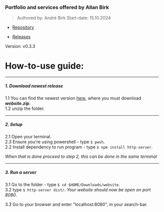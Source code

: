 ### Portfolio and services offered by Allan Birk
> Authored by: André Birk
> Start-date: 15.10.2024

- [Repository](https://github.com/AndrxB/School-Website)

- [Releases](https://github.com/AndrxB/School-Website/releases)

Version: v0.3.3

# How-to-use guide:
___

##### 1. Download newest release
1.1 You can find the newest version [here](https://github.com/AndrxB/School-Website/releases), where you must download ***website.zip***.  
1.2 unzip the folder.
___

##### 2. Setup
2.1 Open your terminal.  
2.3 Ensure you're using powershell - type `$ pwsh`.  
2.2 Install dependency to run program - type `$ npm install http-server`.  
  
*When that is done proceed to step 2, this can be done in the same terminal*

___

##### 3. Run a server
3.1 Go to the folder - type `$ cd $HOME/Downloads/website`.  
3.2 type `$ http-server dist/`. *Your website should now be open on port 8080*.  
    
3.3 Go to your browser and enter "localhost:8080", in your search-bar.
